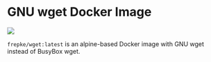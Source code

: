 # GNU wget Docker Image

[![](https://images.microbadger.com/badges/image/frepke/wget.svg)](https://microbadger.com/images/frepke/wget)

`frepke/wget:latest` is an alpine-based Docker image with GNU wget instead of BusyBox wget.
